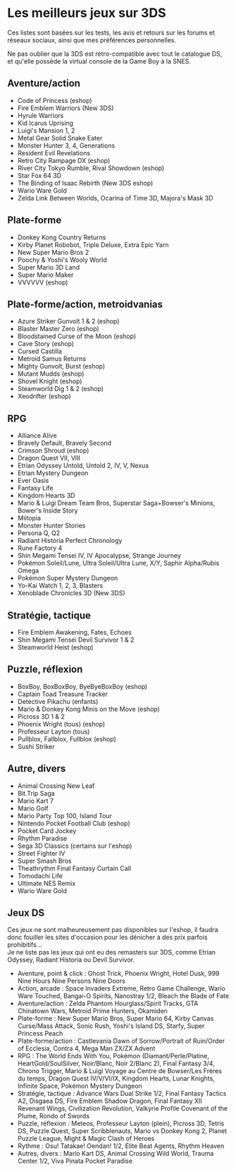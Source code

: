 # Les meilleurs jeux sur 3DS

Ces listes sont basées sur les tests, les avis et retours sur les forums et réseaux sociaux, ainsi que mes préférences personnelles.

Ne pas oublier que la 3DS est rétro-compatible avec tout le catalogue DS, et qu'elle possède la virtual console de la Game Boy à la SNES.

## Aventure/action

- Code of Princess (eshop)
- Fire Emblem Warriors (New 3DS)
- Hyrule Warriors
- Kid Icarus Uprising
- Luigi's Mansion 1, 2
- Metal Gear Solid Snake Eater
- Monster Hunter 3, 4, Generations
- Resident Evil Revelations
- Retro City Rampage DX (eshop)
- River City Tokyo Rumble, Rival Showdown (eshop)
- Star Fox 64 3D
- The Binding of Isaac Rebirth (New 3DS eshop)
- Wario Ware Gold
- Zelda Link Between Worlds, Ocarina of Time 3D, Majora's Mask 3D

## Plate-forme

- Donkey Kong Country Returns
- Kirby Planet Robobot, Triple Deluxe, Extra Epic Yarn
- New Super Mario Bros 2
- Poochy & Yoshi's Wooly World
- Super Mario 3D Land
- Super Mario Maker
- VVVVVV (eshop)

## Plate-forme/action, metroidvanias

- Azure Striker Gunvolt 1 & 2 (eshop)
- Blaster Master Zero (eshop)
- Bloodstained Curse of the Moon (eshop)
- Cave Story (eshop)
- Cursed Castilla
- Metroid Samus Returns
- Mighty Gunvolt, Burst (eshop)
- Mutant Mudds (eshop)
- Shovel Knight (eshop)
- Steamworld Dig 1 & 2 (eshop)
- Xeodrifter (eshop)

## RPG

- Alliance Alive
- Bravely Default, Bravely Second
- Crimson Shroud (eshop)
- Dragon Quest VII, VIII
- Etrian Odyssey Untold, Untold 2, IV, V, Nexus
- Etrian Mystery Dungeon
- Ever Oasis
- Fantasy Life
- Kingdom Hearts 3D
- Mario & Luigi Dream Team Bros, Superstar Saga+Bowser's Minions, Bower's Inside Story
- Miitopia
- Monster Hunter Stories
- Persona Q, Q2
- Radiant Historia Perfect Chronology
- Rune Factory 4
- Shin Megami Tensei IV, IV Apocalypse, Strange Journey
- Pokémon Soleil/Lune, Ultra Soleil/Ultra Lune, X/Y, Saphir Alpha/Rubis Omega
- Pokémon Super Mystery Dungeon
- Yo-Kai Watch 1, 2, 3, Blasters
- Xenoblade Chronicles 3D (New 3DS)

## Stratégie, tactique

- Fire Emblem Awakening, Fates, Echoes
- Shin Megami Tensei Devil Survivor 1 & 2
- Steamworld Heist (eshop)

## Puzzle, réflexion

- BoxBoy, BoxBoxBoy, ByeByeBoxBoy (eshop)
- Captain Toad Treasure Tracker
- Detective Pikachu (enfants)
- Mario & Donkey Kong Minis on the Move (eshop)
- Picross 3D 1 & 2
- Phoenix Wright (tous) (eshop)
- Professeur Layton (tous)
- Pullblox, Fallblox, Fullblox (eshop)
- Sushi Striker

## Autre, divers

- Animal Crossing New Leaf
- Bit.Trip Saga
- Mario Kart 7
- Mario Golf
- Mario Party Top 100, Island Tour
- Nintendo Pocket Football Club (eshop)
- Pocket Card Jockey
- Rhythm Paradise
- Sega 3D Classics (certains sur l'eshop)
- Street Fighter IV
- Super Smash Bros
- Theathrythm Final Fantasy Curtain Call
- Tomodachi Life
- Ultimate NES Remix
- Wario Ware Gold

## Jeux DS

Ces jeux ne sont malheureusement pas disponibles sur l'eshop, il faudra donc fouiller les sites d'occasion pour les dénicher à des prix parfois prohibitifs...  
Je ne liste pas les jeux qui ont eu des remasters sur 3DS, comme Etrian Odyssey, Radiant Historia ou Devil Survivor.

- Aventure, point & click : Ghost Trick, Phoenix Wright, Hotel Dusk, 999 Nine Hours Nine Persons Nine Doors
- Action, arcade : Space Invaders Extreme, Retro Game Challenge, Wario Ware Touched, Bangai-O Spirits, Nanostray 1/2, Bleach the Blade of Fate
- Aventure/action : Zelda Phantom Hourglass/Spirit Tracks, GTA Chinatown Wars, Metroid Prime Hunters, Okamiden
- Plate-forme : New Super Mario Bros, Super Mario 64, Kirby Canvas Curse/Mass Attack, Sonic Rush, Yoshi's Island DS, Starfy, Super Princess Peach
- Plate-forme/action : Castlevania Dawn of Sorrow/Portrait of Ruin/Order of Ecclesia, Contra 4, Mega Man ZX/ZX Advent
- RPG : The World Ends With You, Pokémon (Diamant/Perle/Platine, HeartGold/SoulSilver, Noir/Blanc, Noir 2/Blanc 2), Final Fantasy 3/4, Chrono Trigger, Mario & Luigi Voyage au Centre de Bowser/Les Frères du temps, Dragon Quest IV/V/VI/IX, Kingdom Hearts, Lunar Knights, Infinite Space, Pokémon Mystery Dungeon
- Stratégie, tactique : Advance Wars Dual Strike 1/2, Final Fantasy Tactics A2, Disgaea DS, Fire Emblem Shadow Dragon, Final Fantasy XII Revenant Wings, Civilization Revolution, Valkyrie Profile Covenant of the Plume, Rondo of Swords
- Puzzle, réflexion : Meteos, Professeur Layton (plein), Picross 3D, Tetris DS, Puzzle Quest, Super Scribblenauts, Mario vs Donkey Kong 2, Planet Puzzle League, Might & Magic Clash of Heroes
- Rythme : Osu! Tatakae! Oendan! 1/2, Elite Beat Agents, Rhythm Heaven
- Autres, divers : Mario Kart DS, Animal Crossing Wild World, Trauma Center 1/2, Viva Pinata Pocket Paradise
